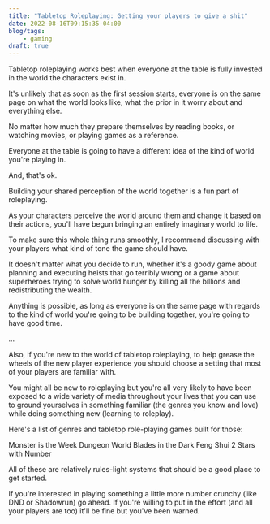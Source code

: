 ```yaml
---
title: "Tabletop Roleplaying: Getting your players to give a shit"
date: 2022-08-16T09:15:35-04:00
blog/tags:
    - gaming
draft: true
---
```


Tabletop roleplaying works best when everyone at the table is fully invested in the world the characters exist in.

It's unlikely that as soon as the first session starts, everyone is on the same page on what the world looks like, what the prior in it worry about and everything else.

No matter how much they prepare themselves by reading books, or watching movies, or playing games as a reference.

Everyone at the table is going to have a different idea of the kind of world you're playing in.

And, that's ok.

Building your shared perception of the world together is a fun part of roleplaying.

As your characters perceive the world around them and change it based on their actions, you'll have begun bringing an entirely imaginary world to life.

To make sure this whole thing runs smoothly, I recommend discussing with your players what kind of tone the game should have.

It doesn't matter what you decide to run, whether it's a goody game about planning and executing heists that go terribly wrong or a game about superheroes trying to solve world hunger by killing all the billions and redistributing the wealth.

Anything is possible, as long as everyone is on the same page with regards to the kind of world you're going to be building together, you're going to have good time.

...

Also, if you're new to the world of tabletop roleplaying, to help grease the wheels of the new player experience you should choose a setting that most of your players are familiar with.

You might all be new to roleplaying but you're all very likely to have been exposed to a wide variety of media throughout your lives that you can use to ground yourselves in something familiar (the genres you know and love) while doing something new (learning to roleplay).

Here's a list of genres and tabletop role-playing games built for those:

Monster is the Week
Dungeon World
Blades in the Dark
Feng Shui 2
Stars with Number


All of these are relatively rules-light systems that should be a good place to get started.

If you're interested in playing something a little more number crunchy (like DND or Shadowrun) go ahead. If you're willing to put in the effort (and all your players are too) it'll be fine but you've been warned.
